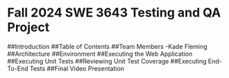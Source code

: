 # Fall 2024 SWE 3643 Testing and QA Project
##Introduction
##Table of Contents
##Team Members
-Kade Fleming
##Architecture
##Environment
##Executing the Web Application
##Executing Unit Tests
##Reviewing Unit Test Coverage
##Executing End-To-End Tests
##Final Video Presentation